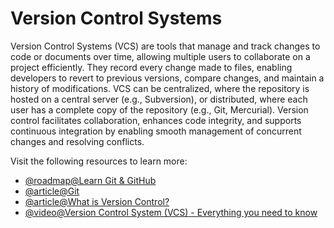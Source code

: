 # Version Control Systems

Version Control Systems (VCS) are tools that manage and track changes to code or documents over time, allowing multiple users to collaborate on a project efficiently. They record every change made to files, enabling developers to revert to previous versions, compare changes, and maintain a history of modifications. VCS can be centralized, where the repository is hosted on a central server (e.g., Subversion), or distributed, where each user has a complete copy of the repository (e.g., Git, Mercurial). Version control facilitates collaboration, enhances code integrity, and supports continuous integration by enabling smooth management of concurrent changes and resolving conflicts.

Visit the following resources to learn more:

- [@roadmap@Learn Git & GitHub](/git-github)
- [@article@Git](https://git-scm.com/)
- [@article@What is Version Control?](https://www.atlassian.com/git/tutorials/what-is-version-control)
- [@video@Version Control System (VCS) - Everything you need to know](https://www.youtube.com/watch?v=SVkuliabq4g)
